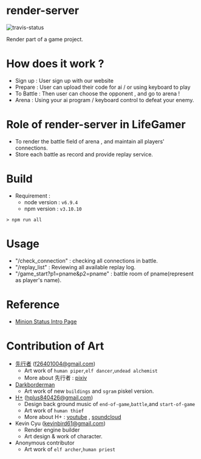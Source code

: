 render-server
=====

![travis-status](https://travis-ci.org/pd2-ncku/LifeGamer-Render.svg?branch=master)

Render part of a game project.

# How does it work ?
- Sign up : User sign up with our website
- Prepare : User can upload their code for ai / or using keyboard to play
- To Battle : Then user can choose the opponent , and go to arena !
- Arena : Using your ai program / keyboard control to defeat your enemy.

# Role of render-server in LifeGamer
- To render the battle field of arena , and maintain all players' connections.
- Store each battle as record and provide replay service.

# Build
- Requirement :
    - node version : `v6.9.4`
    - npm version : `v3.10.10`

```shell=bash
> npm run all
```

# Usage
- "<url>/check_connection" : checking all connections in battle.
- "<url>/replay_list" : Reviewing all available replay log.
- "<url>/game_start?p1=pname&p2=pname" : battle room of pname(represent as player's name).

# Reference
- [Minion Status Intro Page](http://slides.com/kevinbird61/pd2-royale/fullscreen)

# Contribution of Art
- [先行者](http://www.pixiv.net/member_illust.php?id=5997957) (f26401004@gmail.com)
    - Art work of `human piper`,`elf dancer`,`undead alchemist`
    - More about 先行者 : [pixiv](http://www.pixiv.net/member_illust.php?id=5997957)
- [Darkborderman](https://github.com/Darkborderman)
    - Art work of new `buildings` and `sgram` piskel version.
- [H+](https://soundcloud.com/9xeiexzqbawv) (hplus840426@gmail.com)
    - Design back ground music of `end-of-game`,`battle`,and `start-of-game`
    - Art work of `human thief`
    - More about H+ : [youtube](https://www.youtube.com/channel/UCPEdLLsXN8wxl-q3Esnq6eg) , [soundcloud](https://soundcloud.com/9xeiexzqbawv)
- Kevin Cyu (kevinbird61@gmail.com)
    - Render engine builder
    - Art design & work of character.
- Anonymous contributor
    - Art work of `elf archer`,`human priest`
